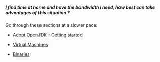 ##### I find time at home and have the bandwidth I need, how best can take advantages of this situation ?

Go through these sections at a slower pace:

* [Adopt OpenJDK - Getting started](adopt-openjdk-getting-started/adopt_openjdk_-_getting_started.md)
* [Virtual Machines](virtual-machines/virtual_machines.md)
 
* [Binaries](binaries/binaries.md)
 
